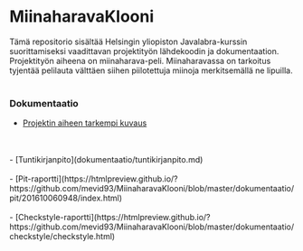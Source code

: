﻿# MiinaharavaKlooni
 
Tämä repositorio sisältää Helsingin yliopiston Javalabra-kurssin suorittamiseksi vaadittavan projektityön lähdekoodin ja dokumentaation. Projektityön aiheena on miinaharava-peli. Miinaharavassa on tarkoitus tyjentää pelilauta välttäen siihen piilotettuja miinoja merkitsemällä ne lipuilla. 
<br />
<br />

### Dokumentaatio
- [Projektin aiheen tarkempi kuvaus](dokumentaatio/aiheenKuvausJaRakenne.md)
<br />
<br />
- [Tuntikirjanpito](dokumentaatio/tuntikirjanpito.md)
<br />
<br />
- [Pit-raportti](https://htmlpreview.github.io/?https://github.com/mevid93/MiinaharavaKlooni/blob/master/dokumentaatio/pit/201610060948/index.html)
<br />
<br />
- [Checkstyle-raportti](https://htmlpreview.github.io/?https://github.com/mevid93/MiinaharavaKlooni/blob/master/dokumentaatio/checkstyle/checkstyle.html)
